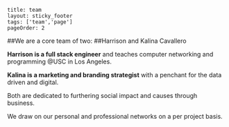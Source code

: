 ```
title: team
layout: sticky_footer
tags: ['team','page']
pageOrder: 2
```


##We are a core team of two: 
##Harrison and Kalina Cavallero

**Harrison is a full stack engineer** and teaches computer networking and programming @USC in Los Angeles.

**Kalina is a marketing and branding strategist** with a penchant for the data driven and digital.

Both are dedicated to furthering social impact and causes through business. 

We draw on our personal and professional networks on a per project basis.
